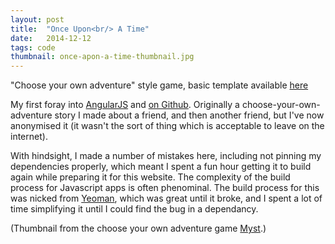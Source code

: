 ```yaml
---
layout: post
title:  "Once Upon<br/> A Time"
date:   2014-12-12
tags: code
thumbnail: once-apon-a-time-thumbnail.jpg
---
```


"Choose your own adventure" style game, basic template available [here](/raw/once-upon-a-time/#/)

My first foray into [AngularJS](https://angularjs.org/) and [on Github](https://github.com/SimonStJG/once-apon-a-time).  Originally a choose-your-own-adventure story I made about a friend, and then another friend, but I've now anonymised it (it wasn't the sort of thing which is acceptable to leave on the internet).

With hindsight, I made a number of mistakes here, including not pinning my dependencies properly, which meant I spent a fun hour getting it to build again while preparing it for this website.  The complexity of the build process for Javascript apps is often phenominal.  The build process for this was nicked from [Yeoman](https://yeoman.io/), which was great until it broke, and I spent a lot of time simplifying it until I could find the bug in a dependancy.

(Thumbnail from the choose your own adventure game [Myst](https://en.wikipedia.org/wiki/Myst).)
